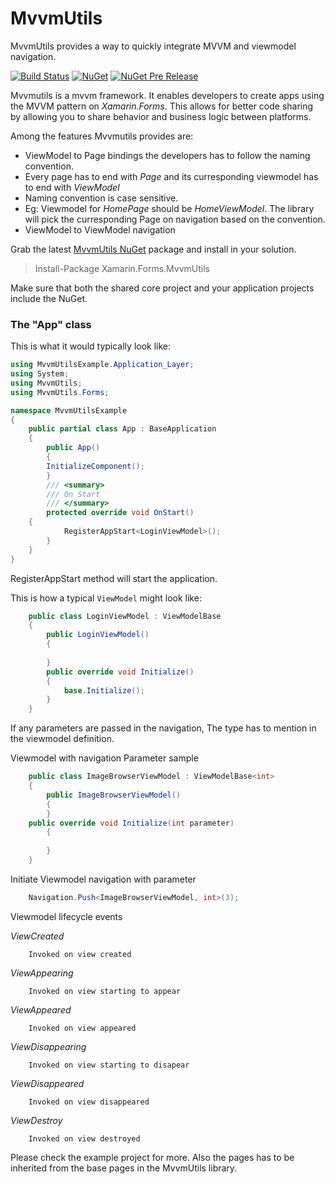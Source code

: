 # MvvmUtils #

MvvmUtils provides a way to quickly integrate MVVM and viewmodel navigation.

[![Build Status](https://dev.azure.com/levelfiveteam-xamarin/Mvvm%20Utils/_apis/build/status/ci-release-pipeline?branchName=master)](https://dev.azure.com/levelfiveteam-xamarin/Mvvm%20Utils/_build/latest?definitionId=7&branchName=master)
[![NuGet](https://img.shields.io/nuget/v/Xamarin.Forms.MvvmUtils)](https://www.nuget.org/packages/Xamarin.Forms.MvvmUtils/)
[![NuGet Pre Release](https://img.shields.io/nuget/vpre/Xamarin.Forms.MvvmUtils)](https://www.nuget.org/packages/Xamarin.Forms.MvvmUtils/)

Mvvmutils is a mvvm framework. It enables developers to create apps using the MVVM pattern on *Xamarin.Forms*. This allows for better code sharing by allowing you to share behavior and business logic between platforms.

Among the features Mvvmutils provides are:

- ViewModel to Page bindings the developers has to follow the naming convention. 
- Every page has to end with *Page* and its curresponding viewmodel has to end with *ViewModel*
- Naming convention is case sensitive.
- Eg: Viewmodel for *HomePage* should be *HomeViewModel*. The library will pick the curresponding Page on navigation based on the convention.
- ViewModel to ViewModel navigation

Grab the latest [MvvmUtils NuGet](https://www.nuget.org/packages/Xamarin.Forms.MvvmUtils/) package and install in your solution.

> Install-Package Xamarin.Forms.MvvmUtils

Make sure that both the shared core project and your application projects include the NuGet. 

### The "App" class

This is what it would typically look like:

```c#
using MvvmUtilsExample.Application_Layer;
using System;
using MvvmUtils;
using MvvmUtils.Forms;

namespace MvvmUtilsExample
{
    public partial class App : BaseApplication
    {
        public App()
        {
	    InitializeComponent();
        }
        /// <summary>
        /// On Start
        /// </summary>
        protected override void OnStart()
	{
            RegisterAppStart<LoginViewModel>();
        }
    }
}

```
RegisterAppStart method will start the application.

This is how a typical `ViewModel` might look like:
```c#
    public class LoginViewModel : ViewModelBase
    {
        public LoginViewModel()
        {
            
        }
        public override void Initialize()
        {
            base.Initialize();
        }
    }

```
If any parameters are passed in the navigation, The type has to mention in the viewmodel definition. 

Viewmodel with navigation Parameter sample

```C#
    public class ImageBrowserViewModel : ViewModelBase<int>
    {
        public ImageBrowserViewModel()
        {
        }
	public override void Initialize(int parameter)
        {
           
        }
    }
```

Initiate Viewmodel navigation with parameter
```C#
    Navigation.Push<ImageBrowserViewModel, int>(3);
```

Viewmodel lifecycle events

*ViewCreated*

		Invoked on view created
		
*ViewAppearing*

		Invoked on view starting to appear
		
*ViewAppeared*

		Invoked on view appeared
		
*ViewDisappearing*

		Invoked on view starting to disapear
		
*ViewDisappeared*

		Invoked on view disappeared
		
*ViewDestroy*

		Invoked on view destroyed

Please check the example project for more. Also the pages has to be inherited from the base pages in the MvvmUtils library.
